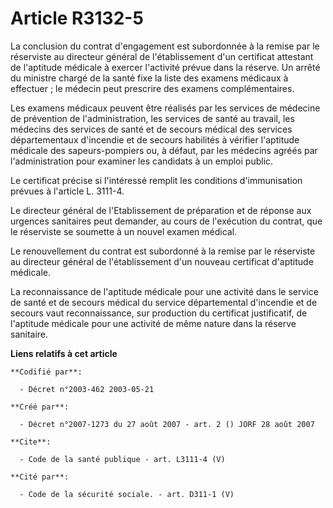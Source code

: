 # Article R3132-5

La conclusion du contrat d'engagement est subordonnée à la remise par le réserviste au directeur général de l'établissement
d'un certificat attestant de l'aptitude médicale à exercer l'activité prévue dans la réserve. Un arrêté du ministre chargé de
la santé fixe la liste des examens médicaux à effectuer ; le médecin peut prescrire des examens complémentaires. 

Les examens médicaux peuvent être réalisés par les services de médecine de prévention de l'administration, les services de
santé au travail, les médecins des services de santé et de secours médical des services départementaux d'incendie et de
secours habilités à vérifier l'aptitude médicale des sapeurs-pompiers ou, à défaut, par les médecins agréés par
l'administration pour examiner les candidats à un emploi public. 

Le certificat précise si l'intéressé remplit les conditions d'immunisation prévues à l'article L. 3111-4. 

Le directeur général de l'Etablissement de préparation et de réponse aux urgences sanitaires peut demander, au cours de
l'exécution du contrat, que le réserviste se soumette à un nouvel examen médical. 

Le renouvellement du contrat est subordonné à la remise par le réserviste au directeur général de l'établissement d'un
nouveau certificat d'aptitude médicale. 

La reconnaissance de l'aptitude médicale pour une activité dans le service de santé et de secours médical du service
départemental d'incendie et de secours vaut reconnaissance, sur production du certificat justificatif, de l'aptitude médicale
pour une activité de même nature dans la réserve sanitaire.

**Liens relatifs à cet article**

	**Codifié par**:

	  - Décret n°2003-462 2003-05-21

	**Créé par**:

	  - Décret n°2007-1273 du 27 août 2007 - art. 2 () JORF 28 août 2007

	**Cite**:

	  - Code de la santé publique - art. L3111-4 (V)

	**Cité par**:

	  - Code de la sécurité sociale. - art. D311-1 (V)
